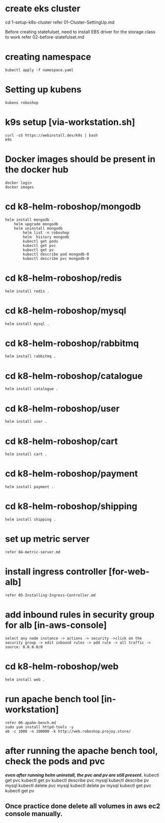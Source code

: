   
# create eks cluster
 cd 1-setup-k8s-cluster 
    refer 01-Cluster-SettingUp.md

Before creating statefulset, 
    need to install EBS driver for the storage class to work
    refer 02-before-statefulset.md
    
# creating namespace
    kubectl apply -f namespace.yaml

# Setting up kubens
    kubens roboshop

# k9s setup [via-workstation.sh]
    curl -sS https://webinstall.dev/k9s | bash
    k9s

# Docker images should be present in the docker hub
    docker login
    docker images

# cd k8-helm-roboshop/mongodb
    helm install mongodb . 
        helm upgrade mongodb .
        helm uninstall mongodb
            helm list -n roboshop
            helm  history mongodb
            kubectl get pods
            kubectl get pvc
            kubectl get pv
            kubectl describe pod mongodb-0
            kubectl describe pvc mongodb-0

# cd k8-helm-roboshop/redis
    helm install redis .

# cd k8-helm-roboshop/mysql
    helm install mysql .

# cd k8-helm-roboshop/rabbitmq
    helm install rabbitmq .

# cd k8-helm-roboshop/catalogue
    helm install catalogue .

# cd k8-helm-roboshop/user
    helm install user .

# cd k8-helm-roboshop/cart
    helm install cart .

# cd k8-helm-roboshop/payment
    helm install payment .

# cd k8-helm-roboshop/shipping
    helm install shipping .

# set up metric server
    refer 04-metric-server.md
    
# install ingress controller [for-web-alb]
    refer 05-Installing-Ingress-Controller.md
        
# add inbound rules in security group for alb [in-aws-console]
    select any node instance -> actions -> security ->click on the security group -> edit inbound rules -> add rule -> all traffic -> source: 0.0.0.0/0

# cd k8-helm-roboshop/web
    helm install web .

# run apache bench tool [in-workstation]
    refer 06-apahe-bench.md
    sudo yum install httpd-tools -y
    ab -c 1000 -n 100000 -k http://web.roboshop.projoy.store/

# after running the apache bench tool, check the pods and pvc


***even after running helm uninstall, the pvc and pv are still present.*** 
    kubectl get pvc
    kubectl get pv
    kubectl describe pvc mysql
    kubectl describe pv mysql
    kubectl delete pvc mysql
    kubectl delete pv mysql
    kubectl get pvc
    kubectl get pv

## Once practice done delete all volumes in aws ec2 console manually.